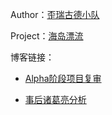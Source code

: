 Author：[歪瑞古德小队](https://www.cnblogs.com/misterchaos/p/12766888.html)

Project：[海岛漂流](https://www.cnblogs.com/misterchaos/p/12815587.html)



博客链接：

- [Alpha阶段项目复审](https://www.cnblogs.com/misterchaos/p/13108247.html)

- [事后诸葛亮分析](https://www.cnblogs.com/misterchaos/p/13109898.html)

  
